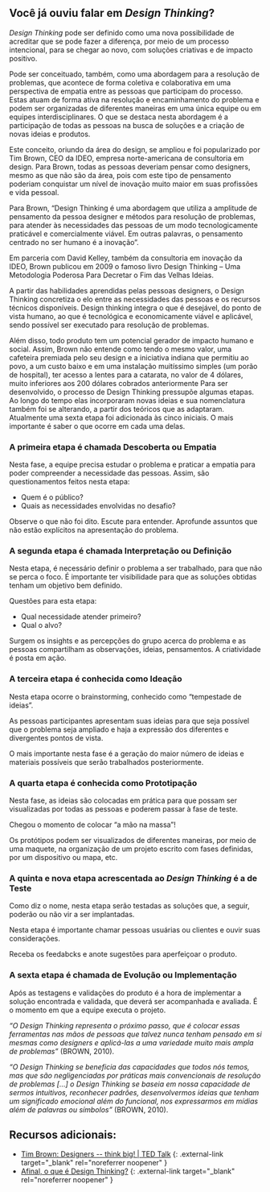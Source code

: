 ## Você já ouviu falar em *Design Thinking*?

*Design Thinking* pode ser definido como uma nova possibilidade de acreditar que se pode fazer a diferença, por meio de um processo intencional, para se chegar ao novo, com soluções criativas e de impacto positivo.

Pode ser conceituado, também, como uma abordagem para a resolução de problemas, que acontece de forma coletiva e colaborativa em uma perspectiva de empatia entre as pessoas que participam do processo. Estas atuam de forma ativa na resolução e encaminhamento do problema e podem ser organizadas de diferentes maneiras em uma única equipe ou em equipes interdisciplinares. O que se destaca nesta abordagem é a participação de todas as pessoas na busca de soluções e a criação de novas ideias e produtos.

Este conceito, oriundo da área do design, se ampliou e foi popularizado por Tim Brown, CEO da IDEO, empresa norte-americana de consultoria em design. Para Brown, todas as pessoas deveriam pensar como designers, mesmo as que não são da área, pois com este tipo de pensamento poderiam conquistar um nível de inovação muito maior em suas profissões e vida pessoal. 

Para Brown, “Design Thinking é uma abordagem que utiliza a amplitude de pensamento da pessoa designer e métodos para resolução de problemas, para atender às necessidades das pessoas de um modo tecnologicamente praticável e comercialmente viável. Em outras palavras, o pensamento centrado no ser humano é a inovação”.

Em parceria com David Kelley, também da consultoria em inovação da IDEO, Brown publicou em 2009 o famoso livro Design Thinking – Uma Metodologia Poderosa Para Decretar o Fim das Velhas Ideias. 

A partir das habilidades aprendidas pelas pessoas designers, o Design Thinking concretiza o elo entre as necessidades das pessoas e os recursos técnicos disponíveis. Design thinking integra o que é desejável, do ponto de vista humano, ao que é tecnológica e economicamente viável e aplicável, sendo possível ser executado para resolução de problemas.

Além disso, todo produto tem um potencial gerador de impacto humano e social. Assim, Brown não entende como tendo o mesmo valor, uma cafeteira premiada pelo seu design e a iniciativa indiana que permitiu ao povo, a um custo baixo e em uma instalação muitíssimo simples (um porão de hospital), ter acesso a lentes para a catarata, no valor de 4 dólares, muito inferiores aos 200 dólares cobrados anteriormente 
Para ser desenvolvido, o processo de Design Thinking pressupõe algumas etapas. Ao longo do tempo elas incorporaram novas ideias e sua nomenclatura também foi se alterando, a partir dos teóricos que as adaptaram. Atualmente uma sexta etapa foi adicionada às cinco iniciais. O mais importante é saber o que ocorre em cada uma delas. 

### A primeira etapa é chamada Descoberta ou Empatia

Nesta fase, a equipe precisa estudar o problema e praticar a empatia para poder compreender a necessidade das pessoas. Assim, são questionamentos feitos nesta etapa:

- Quem é o público?
- Quais as necessidades envolvidas no desafio?

Observe o que não foi dito. Escute para entender. Aprofunde assuntos que não estão explícitos na apresentação do problema.

### A segunda etapa é chamada Interpretação ou Definição

Nesta etapa, é necessário definir o problema a ser trabalhado, para que não se perca o foco. É importante ter visibilidade para que as soluções obtidas tenham um objetivo bem definido. 

Questões para esta etapa:

- Qual necessidade atender primeiro?
- Qual o alvo?

Surgem os insights e as percepções do grupo acerca do problema e as pessoas compartilham as observações, ideias, pensamentos. A criatividade é posta em ação. 

### A terceira etapa é conhecida como Ideação

Nesta etapa ocorre o brainstorming, conhecido como “tempestade de ideias”.

As pessoas participantes apresentam suas ideias para que seja possível que o problema seja ampliado e haja a expressão dos diferentes e divergentes pontos de vista.

O mais importante nesta fase é a geração do maior número de ideias e materiais possíveis que serão trabalhados posteriormente.

### A quarta etapa é conhecida como Prototipação

Nesta fase, as ideias são colocadas em prática para que possam ser visualizadas por todas as pessoas e poderem passar à fase de teste. 

Chegou o momento de colocar “a mão na massa”!

Os protótipos podem ser visualizados de diferentes maneiras, por meio de uma maquete, na organização de um projeto escrito com fases definidas, por um dispositivo ou mapa, etc.

### A quinta e nova etapa acrescentada ao *Design Thinking* é a de Teste

Como diz o nome, nesta etapa serão testadas as soluções que, a seguir, poderão ou não vir a ser implantadas.

Nesta etapa é importante chamar pessoas usuárias ou clientes e ouvir suas considerações. 

Receba os feedabcks e anote sugestões para aperfeiçoar o produto. 

### A sexta etapa é chamada de Evolução ou Implementação

Após as testagens e validações do produto é a hora de implementar a solução encontrada e validada, que deverá ser acompanhada e avaliada. É o momento em que a equipe executa o projeto.

*“O Design Thinking representa o próximo passo, que é colocar essas ferramentas nas mãos de pessoas que talvez nunca tenham pensado em si mesmas como designers e aplicá-las a uma variedade muito mais ampla de problemas”* (BROWN, 2010). 

*“O Design Thinking se beneficia das capacidades que todos nós temos, mas que são negligenciadas por práticas mais convencionais de resolução de problemas […] o Design Thinking se baseia em nossa capacidade de sermos intuitivos, reconhecer padrões, desenvolvermos ideias que tenham um significado emocional além do funcional, nos expressarmos em mídias além de palavras ou símbolos”* (BROWN, 2010).
 
## Recursos adicionais:

- [Tim Brown: Designers -- think big! | TED Talk](https://www.ted.com/talks/tim_brown_designers_think_big) {: .external-link target="_blank" rel="noreferrer noopener" }
- [Afinal, o que é Design Thinking?](https://www.youtube.com/watch?v=acHRiZZptSs) {: .external-link target="_blank" rel="noreferrer noopener" } 

